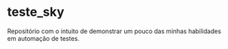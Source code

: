 # teste_sky
Repositório com o intuito de demonstrar um pouco das minhas habilidades em automação de testes.
